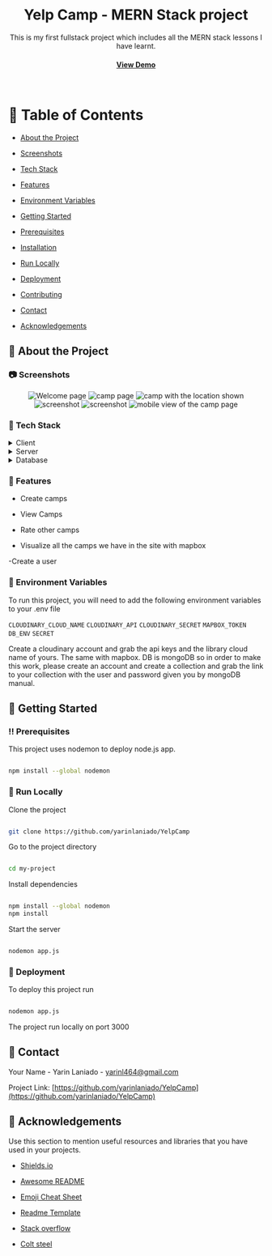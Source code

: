 

<div align="center">

<h1>Yelp Camp - MERN Stack project</h1>

<p>
This is my first fullstack project which includes all the MERN stack lessons I have learnt.



<h4>

<a href="https://github.com/Louis3797/awesome-readme-template/">View Demo</a>


</h4>

</div>

<br />

<!-- Table of Contents -->

#  :notebook_with_decorative_cover: Table of Contents

- [About the Project](#star2-about-the-project)

* [Screenshots](#camera-screenshots)

* [Tech Stack](#space_invader-tech-stack)

* [Features](#dart-features)

* [Environment Variables](#key-environment-variables)

- [Getting Started](#toolbox-getting-started)

* [Prerequisites](#bangbang-prerequisites)

* [Installation](#gear-installation)

* [Run Locally](#running-run-locally)

* [Deployment](#triangular_flag_on_post-deployment)


- [Contributing](#wave-contributing)



- [Contact](#handshake-contact)

- [Acknowledgements](#gem-acknowledgements)

<!-- About the Project -->

##  :star2: About the Project

<!-- Screenshots -->

###  :camera: Screenshots

<div align="center">

<img src="https://i.postimg.cc/52rHQdb1/welcome.jpg" alt="Welcome page" />

<img src="https://i.postimg.cc/pLLGX8X4/camppage.png" alt="camp page" />
<img src="https://i.postimg.cc/SR4V0YvZ/campwithlocation.png" alt="camp with the location shown" />
<img src="https://i.postimg.cc/nhWkFPW9/login.png" alt="screenshot" />
<img src="
https://i.postimg.cc/vm105snv/Screen-Shot-2022-12-14-at-12-24-02.png" alt="screenshot" />
<img src="https://i.postimg.cc/7YfwGC6G/mobile-Camp-Page.png" alt="mobile view of the camp page" />



</div>

<!-- TechStack -->

###  :space_invader: Tech Stack

<details>

<summary>Client</summary>

<ul>


<li><a href="https://nextjs.org/">Next.js</a></li>

<li><a href="https://reactjs.org/">React.js</a></li>

<li><a href="https://getbootstrap.com/">Bootsrap </a></li>
</ul>
 
</details>
<details>

<summary>Server</summary>

<ul>

<li><a href="https://expressjs.com/">Express.js</a></li>


</ul>

</details>

<details>

<summary>Database</summary>

<ul>

<li><a href="https://www.mongodb.com/">MongoDB</a></li>

</ul>

</details>



<!-- Features -->

###  :dart: Features

- Create camps

- View Camps

- Rate other camps

- Visualize all the camps we have in the site with mapbox

-Create a user 

<!-- Color Reference -->


<!-- Env Variables -->

###  :key: Environment Variables

To run this project, you will need to add the following environment variables to your .env file

`CLOUDINARY_CLOUD_NAME`
`CLOUDINARY_API`
`CLOUDINARY_SECRET`
`MAPBOX_TOKEN`
`DB_ENV`
`SECRET`

Create a cloudinary account and grab the api keys and the library cloud name of yours.
The same with mapbox.
DB is mongoDB so in order to make this work, please create an account and create a collection and grab the link to your collection with the user and password given you by mongoDB manual.


<!-- Getting Started -->

##  :toolbox: Getting Started

<!-- Prerequisites -->

###  :bangbang: Prerequisites

This project uses nodemon to deploy node.js app.

```bash

npm install --global nodemon

```

<!-- Installation -->





<!-- Run Locally -->

###  :running: Run Locally

Clone the project

```bash

git clone https://github.com/yarinlaniado/YelpCamp

```

Go to the project directory

```bash

cd my-project

```

Install dependencies

```bash

npm install --global nodemon
npm install

```

Start the server

```bash

nodemon app.js

```

<!-- Deployment -->

###  :triangular_flag_on_post: Deployment

To deploy this project run

```bash

nodemon app.js 

```
The project run locally on port 3000






##  :handshake: Contact

Your Name - Yarin Laniado - yarinl464@gmail.com

Project Link: [https://github.com/yarinlaniado/YelpCamp](https://github.com/yarinlaniado/YelpCamp)

<!-- Acknowledgments -->

##  :gem: Acknowledgements

Use this section to mention useful resources and libraries that you have used in your projects.

- [Shields.io](https://shields.io/)

- [Awesome README](https://github.com/matiassingers/awesome-readme)

- [Emoji Cheat Sheet](https://github.com/ikatyang/emoji-cheat-sheet/blob/master/README.md#travel--places)

- [Readme Template](https://github.com/othneildrew/Best-README-Template)

- [Stack overflow](https://stackoverflow.com/)
- [Colt steel](https://www.udemy.com/user/coltsteele/)



